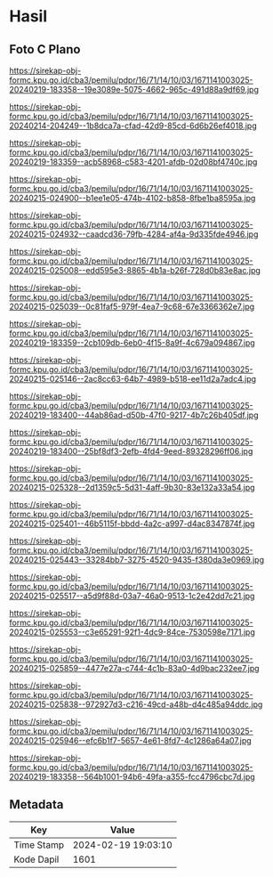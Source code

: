 # Hasil

## Foto C Plano

https://sirekap-obj-formc.kpu.go.id/cba3/pemilu/pdpr/16/71/14/10/03/1671141003025-20240219-183358--19e3089e-5075-4662-965c-491d88a9df69.jpg

https://sirekap-obj-formc.kpu.go.id/cba3/pemilu/pdpr/16/71/14/10/03/1671141003025-20240214-204249--1b8dca7a-cfad-42d9-85cd-6d6b26ef4018.jpg

https://sirekap-obj-formc.kpu.go.id/cba3/pemilu/pdpr/16/71/14/10/03/1671141003025-20240219-183359--acb58968-c583-4201-afdb-02d08bf4740c.jpg

https://sirekap-obj-formc.kpu.go.id/cba3/pemilu/pdpr/16/71/14/10/03/1671141003025-20240215-024900--b1ee1e05-474b-4102-b858-8fbe1ba8595a.jpg

https://sirekap-obj-formc.kpu.go.id/cba3/pemilu/pdpr/16/71/14/10/03/1671141003025-20240215-024932--caadcd36-79fb-4284-af4a-9d335fde4946.jpg

https://sirekap-obj-formc.kpu.go.id/cba3/pemilu/pdpr/16/71/14/10/03/1671141003025-20240215-025008--edd595e3-8865-4b1a-b26f-728d0b83e8ac.jpg

https://sirekap-obj-formc.kpu.go.id/cba3/pemilu/pdpr/16/71/14/10/03/1671141003025-20240215-025039--0c81faf5-979f-4ea7-9c68-67e3366362e7.jpg

https://sirekap-obj-formc.kpu.go.id/cba3/pemilu/pdpr/16/71/14/10/03/1671141003025-20240219-183359--2cb109db-6eb0-4f15-8a9f-4c679a094867.jpg

https://sirekap-obj-formc.kpu.go.id/cba3/pemilu/pdpr/16/71/14/10/03/1671141003025-20240215-025146--2ac8cc63-64b7-4989-b518-ee11d2a7adc4.jpg

https://sirekap-obj-formc.kpu.go.id/cba3/pemilu/pdpr/16/71/14/10/03/1671141003025-20240219-183400--44ab86ad-d50b-47f0-9217-4b7c26b405df.jpg

https://sirekap-obj-formc.kpu.go.id/cba3/pemilu/pdpr/16/71/14/10/03/1671141003025-20240219-183400--25bf8df3-2efb-4fd4-9eed-89328296ff06.jpg

https://sirekap-obj-formc.kpu.go.id/cba3/pemilu/pdpr/16/71/14/10/03/1671141003025-20240215-025328--2d1359c5-5d31-4aff-9b30-83e132a33a54.jpg

https://sirekap-obj-formc.kpu.go.id/cba3/pemilu/pdpr/16/71/14/10/03/1671141003025-20240215-025401--46b5115f-bbdd-4a2c-a997-d4ac8347874f.jpg

https://sirekap-obj-formc.kpu.go.id/cba3/pemilu/pdpr/16/71/14/10/03/1671141003025-20240215-025443--33284bb7-3275-4520-9435-f380da3e0969.jpg

https://sirekap-obj-formc.kpu.go.id/cba3/pemilu/pdpr/16/71/14/10/03/1671141003025-20240215-025517--a5d9f88d-03a7-46a0-9513-1c2e42dd7c21.jpg

https://sirekap-obj-formc.kpu.go.id/cba3/pemilu/pdpr/16/71/14/10/03/1671141003025-20240215-025553--c3e65291-92f1-4dc9-84ce-7530598e7171.jpg

https://sirekap-obj-formc.kpu.go.id/cba3/pemilu/pdpr/16/71/14/10/03/1671141003025-20240215-025859--4477e27a-c744-4c1b-83a0-4d9bac232ee7.jpg

https://sirekap-obj-formc.kpu.go.id/cba3/pemilu/pdpr/16/71/14/10/03/1671141003025-20240215-025838--972927d3-c216-49cd-a48b-d4c485a94ddc.jpg

https://sirekap-obj-formc.kpu.go.id/cba3/pemilu/pdpr/16/71/14/10/03/1671141003025-20240215-025946--efc6b1f7-5657-4e61-8fd7-4c1286a64a07.jpg

https://sirekap-obj-formc.kpu.go.id/cba3/pemilu/pdpr/16/71/14/10/03/1671141003025-20240219-183358--564b1001-94b6-49fa-a355-fcc4796cbc7d.jpg


## Metadata

| Key        | Value               |
| ---------- | ------------------- |
| Time Stamp | 2024-02-19 19:03:10 |
| Kode Dapil | 1601                |



